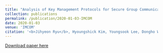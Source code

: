 ```yaml
---
title: "Analysis of Key Management Protocols for Secure Group Communication in Wireless Networks"
collection: publications
permalink: /publication/2020-01-03-IMCOM
date: 2020-01-03
venue: 'IMCOM'
citation: '<b>Jihyeon Ryu</b>, Hyoungshick Kim, Youngsook Lee, Dongho Won. (2020). "Cryptanalysis of Protocol for Heterogeneous Wireless Sensor Networks for the Internet of Things Environment." <i>IMCOM 2020</i>. 1 - 4.'
---
```


[Download paper here](http://janicejihyeon.github.io/files/imcom2020.pdf)

